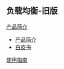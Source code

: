 ## 负载均衡-旧版

[产品简介]()
   
  * [产品简介](容器服务/负载均衡/产品简介/产品简介.md)
  * [白皮书](容器服务/负载均衡/产品简介/白皮书.md)  

[使用指南](容器服务/负载均衡/使用指南.md)
